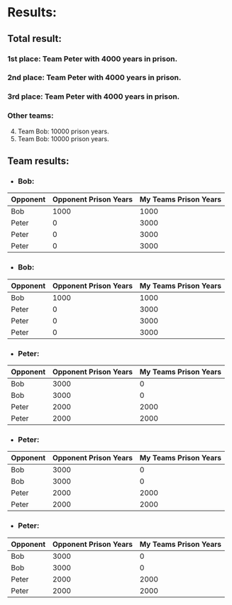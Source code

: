 # Results: 
## Total result: 
### 1st place: Team Peter with 4000 years in prison. 
### 2nd place: Team Peter with 4000 years in prison. 
### 3rd place: Team Peter with 4000 years in prison. 
### Other teams: 
4. Team Bob: 10000 prison years. 
5. Team Bob: 10000 prison years. 
## Team results: 
- ### Bob: 
|Opponent|Opponent Prison Years|My Teams Prison Years| 
|---|---|---| 
| Bob | 1000 | 1000 |
| Peter | 0 | 3000 |
| Peter | 0 | 3000 |
| Peter | 0 | 3000 |
- ### Bob: 
|Opponent|Opponent Prison Years|My Teams Prison Years| 
|---|---|---| 
| Bob | 1000 | 1000 |
| Peter | 0 | 3000 |
| Peter | 0 | 3000 |
| Peter | 0 | 3000 |
- ### Peter: 
|Opponent|Opponent Prison Years|My Teams Prison Years| 
|---|---|---| 
| Bob | 3000 | 0 |
| Bob | 3000 | 0 |
| Peter | 2000 | 2000 |
| Peter | 2000 | 2000 |
- ### Peter: 
|Opponent|Opponent Prison Years|My Teams Prison Years| 
|---|---|---| 
| Bob | 3000 | 0 |
| Bob | 3000 | 0 |
| Peter | 2000 | 2000 |
| Peter | 2000 | 2000 |
- ### Peter: 
|Opponent|Opponent Prison Years|My Teams Prison Years| 
|---|---|---| 
| Bob | 3000 | 0 |
| Bob | 3000 | 0 |
| Peter | 2000 | 2000 |
| Peter | 2000 | 2000 |
